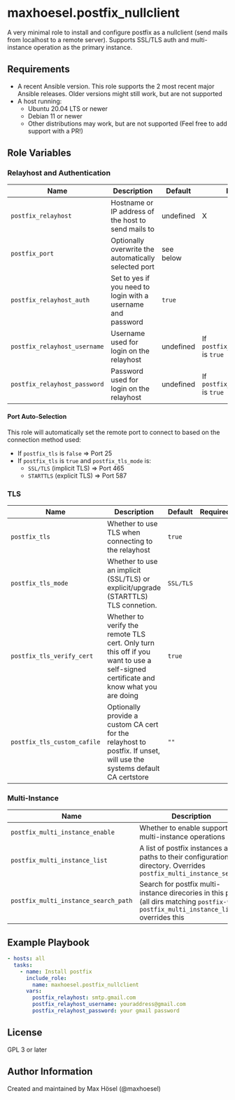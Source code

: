maxhoesel.postfix_nullclient
=========

A very minimal role to install and configure postfix as a nullclient (send mails from localhost to a remote server).
Supports SSL/TLS auth and multi-instance operation as the primary instance.

Requirements
------------

- A recent Ansible version. This role supports the 2 most recent major Ansible releases.
  Older versions might still work, but are not supported
- A host running:
  - Ubuntu 20.04 LTS or newer
  - Debian 11 or newer
  - Other distributions may work, but are not supported (Feel free to add support with a PR!)

Role Variables
--------------

### Relayhost and Authentication

| Name | Description | Default | Required |
|------|-------------|---------|----------|
| `postfix_relayhost` | Hostname or IP address of the host to send mails to | undefined | X |
| `postfix_port` | Optionally overwrite the automatically selected port | see below | |
| `postfix_relayhost_auth` | Set to yes if you need to login with a username and password | `true` | |
| `postfix_relayhost_username` | Username used for login on the relayhost | undefined | If `postfix_relayhost_auth` is `true` |
| `postfix_relayhost_password` | Password used for login on the relayhost | undefined | If `postfix_relayhost_auth` is `true` |

#### Port Auto-Selection

This role will automatically set the remote port to connect to based on the connection method used:

- If `postfix_tls` is `false` => Port 25
- If `postfix_tls` is `true` and `postfix_tls_mode` is:
  - `SSL/TLS` (implicit TLS) => Port 465
  - `STARTTLS` (explicit TLS) => Port 587

### TLS

| Name | Description | Default | Required |
|------|-------------|---------|----------|
| `postfix_tls` | Whether to use TLS when connecting to the relayhost | `true` | |
| `postfix_tls_mode` | Whether to use an implicit (SSL/TLS) or explicit/upgrade (STARTTLS) TLS connetion. | `SSL/TLS` | |
| `postfix_tls_verify_cert` | Whether to verify the remote TLS cert. Only turn this off if you want to use a self-signed certificate and know what you are doing | `true` | |
| `postfix_tls_custom_cafile` | Optionally provide a custom CA cert for the relayhost to postfix. If unset, will use the systems default CA certstore | `""` | |
### Multi-Instance

| Name | Description | Default | Required |
|------|-------------|---------|----------|
| `postfix_multi_instance_enable` | Whether to enable support for multi-instance operations | `true` | |
| `postfix_multi_instance_list` | A list of postfix instances as paths to their configuration directory. Overrides `postfix_multi_instance_search` | `[]` | |
| `postfix_multi_instance_search_path` |Search for postfix multi-instance direcories in this path (all dirs matching `postfix-*`). `postfix_multi_instance_list` overrides this | `"/etc"` | |


Example Playbook
----------------

```yaml
- hosts: all
  tasks:
    - name: Install postfix
      include_role:
        name: maxhoesel.postfix_nullclient
      vars:
        postfix_relayhost: smtp.gmail.com
        postfix_relayhost_username: youraddress@gmail.com
        postfix_relayhost_password: your gmail password
```

License
-------

GPL 3 or later

Author Information
------------------

Created and maintained by Max Hösel (@maxhoesel)
